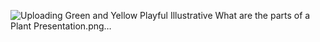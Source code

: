 ![Uploading Green and Yellow Playful Illustrative What are the parts of a Plant Presentation.png…]()

